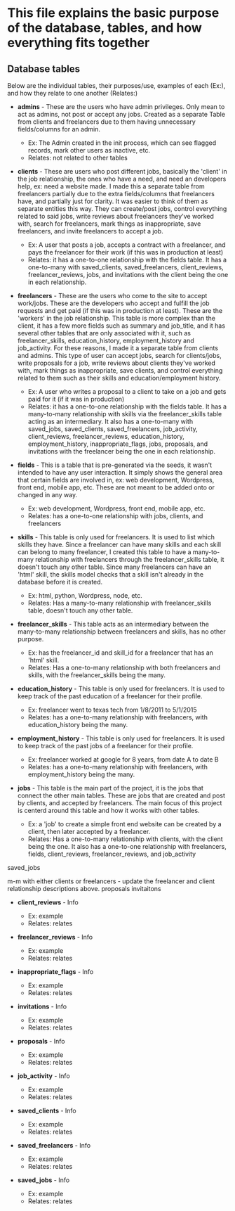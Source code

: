 # This file explains the basic purpose of the database, tables, and how everything fits together

## Database tables
Below are the individual tables, their purposes/use, examples of each (Ex:), and how they relate to one another (Relates:)

* **admins** - These are the users who have admin privileges. Only mean to act as admins, not post or accept any jobs. Created as a separate Table from clients and freelancers due to them having unnecessary fields/columns for an admin.
	* Ex: The Admin created in the init process, which can see flagged records, mark other users as inactive, etc.
	* Relates: not related to other tables

* **clients** - These are users who post different jobs, basically the 'client' in the job relationship, the ones who have a need, and need an developers help, ex: need a website made. I made this a separate table from freelancers partially due to the extra fields/columns that freelancers have, and partially just for clarity. It was easier to think of them as separate entities this way. They can create/post jobs, control everything related to said jobs, write reviews about freelancers they've worked with, search for freelancers, mark things as inappropriate, save freelancers, and invite freelancers to accept a job.
	* Ex: A user that posts a job, accepts a contract with a freelancer, and pays the freelancer for their work (if this was in production at least)
	* Relates: it has a one-to-one relationship with the fields table. It has a one-to-many with saved_clients, saved_freelancers, client_reviews, freelancer_reviews, jobs, and invitations with the client being the one in each relationship.

* **freelancers** - These are the users who come to the site to accept work/jobs. These are the developers who accept and fulfill the job requests and get paid (if this was in production at least). These are the 'workers' in the job relationship. This table is more complex than the client, it has a few more fields such as summary and job_title, and it has several other tables that are only associated with it, such as freelancer_skills, education_history, employment_history and job_activity. For these reasons, I made it a separate table from clients and admins. This type of user can accept jobs, search for clients/jobs, write proposals for a job, write reviews about clients they've worked with, mark things as inappropriate, save clients, and control everything related to them such as their skills and education/employment history.
	* Ex: A user who writes a proposal to a client to take on a job and gets paid for it (if it was in production)
	* Relates: it has a one-to-one relationship with the fields table. It has a many-to-many relationship with skills via the freelancer_skills table acting as an intermediary. It also has a one-to-many with saved_jobs, saved_clients, saved_freelancers, job_activity, client_reviews, freelancer_reviews, education_history, employment_history, inappropriate_flags, jobs, proposals, and invitations with the freelancer being the one in each relationship.

* **fields** - This is a table that is pre-generated via the seeds, it wasn't intended to have any user interaction. It simply shows the general area that certain fields are involved in, ex: web development, Wordpress, front end, mobile app, etc. These are not meant to be added onto or changed in any way.
	* Ex: web development, Wordpress, front end, mobile app, etc.
	* Relates: has a one-to-one relationship with jobs, clients, and freelancers

* **skills** - This table is only used for freelancers. It is used to list which skills they have. Since a freelancer can have many skills and each skill can belong to many freelancer, I created this table to have a many-to-many relationship with freelancers through the freelancer_skills table, it doesn't touch any other table. Since many freelancers can have an 'html' skill, the skills model checks that a skill isn't already in the database before it is created.
	* Ex: html, python, Wordpress, node, etc.
	* Relates: Has a many-to-many relationship with freelancer_skills table, doesn't touch any other table.

* **freelancer_skills** - This table acts as an intermediary between the many-to-many relationship between freelancers and skills, has no other purpose.
	* Ex: has the freelancer_id and skill_id for a freelancer that has an 'html' skill.
	* Relates: Has a one-to-many relationship with both freelancers and skills, with the freelancer_skills being the many.

* **education_history** - This table is only used for freelancers. It is used to keep track of the past education of a freelancer for their profile.
	* Ex: freelancer went to texas tech from 1/8/2011 to 5/1/2015
	* Relates: has a one-to-many relationship with freelancers, with education_history being the many.

* **employment_history** - This table is only used for freelancers. It is used to keep track of the past jobs of a freelancer for their profile.
	* Ex: freelancer worked at google for 8 years, from date A to date B
	* Relates: has a one-to-many relationship with freelancers, with employment_history being the many.

* **jobs** - This table is the main part of the project, it is the jobs that connect the other main tables. These are jobs that are created and post by clients, and accepted by freelancers. The main focus of this project is centerd around this table and how it works with other tables.
	* Ex: a 'job' to create a simple front end website can be created by a client, then later accepted by a freelancer.
	* Relates: Has a one-to-many relationship with clients, with the client being the one. It also has a one-to-one relationship with freelancers, fields, client_reviews, freelancer_reviews, and job_activity


saved_jobs

m-m with either clients or freelancers - update the freelancer and client relationship descriptions above.
proposals
invitaitons


* **client_reviews** - Info
	* Ex: example
	* Relates: relates

* **freelancer_reviews** - Info
	* Ex: example
	* Relates: relates


* **inappropriate_flags** - Info
	* Ex: example
	* Relates: relates


* **invitations** - Info
	* Ex: example
	* Relates: relates

* **proposals** - Info
	* Ex: example
	* Relates: relates


* **job_activity** - Info
	* Ex: example
	* Relates: relates





* **saved_clients** - Info
	* Ex: example
	* Relates: relates

* **saved_freelancers** - Info
	* Ex: example
	* Relates: relates

* **saved_jobs** - Info
	* Ex: example
	* Relates: relates
